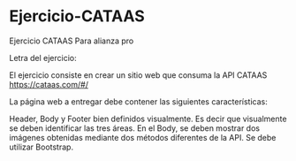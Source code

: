 # Ejercicio-CATAAS
Ejercicio CATAAS Para alianza pro


Letra del ejercicio: 

El ejercicio consiste en crear un sitio web que consuma la API CATAAS https://cataas.com/#/

La página web a entregar debe contener las siguientes características:

Header, Body y Footer bien definidos visualmente.  Es decir que visualmente se deben identificar las tres áreas.
En el Body, se deben mostrar dos imágenes obtenidas mediante dos métodos diferentes de la API. 
Se debe utilizar Bootstrap.
